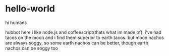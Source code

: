 # hello-world

hi humans

hubbot here i like node.js and coffeescript(thats what im made of).
i've had tacos on the moon and i find them superior to earth tacos.
but moon nachos are always soggy, so some earth nachos can be better, though earth nachos can be soggy too
